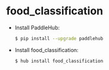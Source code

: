 # food_classification
* Install PaddleHub: 

    ```bash
    $ pip install --upgrade paddlehub
    ```

* Install food_classification: 

    ```bash
    $ hub install food_classification
    ```
